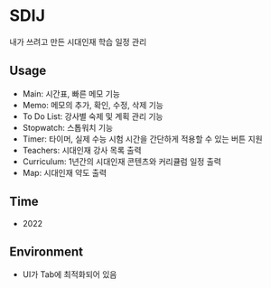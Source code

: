 # SDIJ
내가 쓰려고 만든 시대인재 학습 일정 관리

## Usage
* Main: 시간표, 빠른 메모 기능
* Memo: 메모의 추가, 확인, 수정, 삭제 기능
* To Do List: 강사별 숙제 및 계획 관리 기능
* Stopwatch: 스톱워치 기능
* Timer: 타이머, 실제 수능 시험 시간을 간단하게 적용할 수 있는 버튼 지원
* Teachers: 시대인재 강사 목록 출력
* Curriculum: 1년간의 시대인재 콘텐츠와 커리큘럼 일정 출력
* Map: 시대인재 약도 출력

## Time
* 2022

## Environment
* UI가 Tab에 최적화되어 있음

